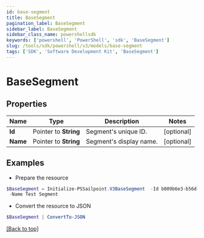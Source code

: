 ```yaml
---
id: base-segment
title: BaseSegment
pagination_label: BaseSegment
sidebar_label: BaseSegment
sidebar_class_name: powershellsdk
keywords: ['powershell', 'PowerShell', 'sdk', 'BaseSegment'] 
slug: /tools/sdk/powershell/v3/models/base-segment
tags: ['SDK', 'Software Development Kit', 'BaseSegment']
---
```



# BaseSegment

## Properties

Name | Type | Description | Notes
------------ | ------------- | ------------- | -------------
**Id** |  Pointer to **String** | Segment's unique ID. | [optional] 
**Name** |  Pointer to **String** | Segment's display name. | [optional] 

## Examples

- Prepare the resource
```powershell
$BaseSegment = Initialize-PSSailpoint.V3BaseSegment  -Id b009b6e3-b56d-41d9-8735-cb532ea0b017 `
 -Name Test Segment
```

- Convert the resource to JSON
```powershell
$BaseSegment | ConvertTo-JSON
```


[[Back to top]](#) 

